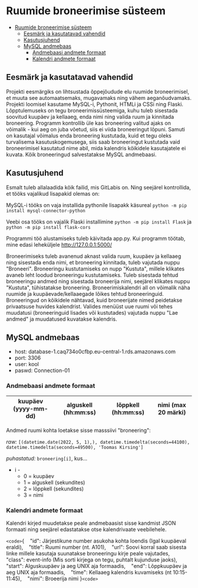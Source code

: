 # Ruumide broneerimise süsteem

- [Ruumide broneerimise süsteem](#ruumide-broneerimise-süsteem)
  * [Eesmärk ja kasutatavad vahendid](#eesmärk-ja-kasutatavad-vahendid)
  * [Kasutusjuhend](#kasutusjuhend)
  * [MySQL andmebaas](#mysql-andmebaas)
    + [Andmebaasi andmete formaat](#andmebaasi-andmete-formaat)
    + [Kalendri andmete formaat](#kalendri-andmete-formaat)

## Eesmärk ja kasutatavad vahendid

Projekti eesmärgiks on lihtsustada õppejõudude elu ruumide broneerimisel, et muuta see automaatsemaks, mugavamaks ning vähem aeganõudvamaks.
Projekti loomisel kasutame MySQL-i, Pythonit, HTMLi ja CSSi ning Flaski. Lõpptulemuseks on tegu broneerimissüsteemiga, kuhu tuleb sisestada soovitud kuupäev ja kellaaeg, enda nimi ning valida ruum ja kinnitada broneering. Programm kontrollib üle kas broneering valitud ajaks on võimalik - kui aeg on juba võetud, siis ei viida broneeringut lõpuni. Samuti on kasutajal võimalus enda broneering kustutada, kuid et tegu oleks turvalisema kasutuskogemusega, siis saab broneeringut kustutada vaid broneerimisel kasutatud nime abil, mida kalendris kõikidele kasutajatele ei kuvata. Kõik broneeringud salvestatakse MySQL andmebaasi.

## Kasutusjuhend

Esmalt tuleb allalaadida kõik failid, mis GitLabis on. Ning seejärel kontrollida, et tööks vajalikud lisapakid olemas on:

MySQL-i tööks on vaja installida pythonile lisapakk käsureal `python -m pip install mysql-connector-python`

Veebi osa tööks on vajalik Flaski installimine `python -m pip install Flask` ja `python -m pip install flask-cors`

Programmi töö alustamiseks tuleb käivitada app.py. Kui programm töötab, mine edasi leheküljele http://127.0.0.1:5000/

Broneerimiseks tuleb avanenud aknast valida ruum, kuupäev ja kellaaeg ning sisestada enda nimi, et broneering kinnitada, tuleb vajutada nuppu "Broneeri".
Broneeringu kustutamiseks on nupp "Kustuta", millele klikates avaneb leht loodud broneeringu kustutamiseks. Tuleb sisestada tehtud broneeringu andmed ning sisestada broneerija nimi, seejärel klikates nuppu "Kustuta", tühistatakse broneering.
Broneerimiskalendri all on võimalik näha ruumide ja kuupäevade/kellaaegade lõikes tehtud broneeringuid. Broneeringud on kõikidele nähtavad, kuid broneerijate nimed peidetakse privaatsuse huvides kalendrist. Valides menüüst uue ruumi või tehes muudatusi (broneeringuid lisades või kustutades) vajutada nuppu "Lae andmed" ja muudatused kuvatakse kalendris.

## MySQL andmebaas

* host: database-1.caq734o0cfbp.eu-central-1.rds.amazonaws.com
* port: 3306
* user: kool
* paswd: Connection-01

### Andmebaasi andmete formaat

| kuupäev (yyyy-mm-dd) | alguskell (hh:mm:ss) | lõppkell (hh:mm:ss) | nimi (max 20 märki) |
| --------------------- | -------------------- | -------------------- | -------------------- |

Andmed ruumi kohta loetakse sisse masssiivi "broneering":

_raw:_  `[(datetime.date(2022, 5, 1),), datetime.timedelta(seconds=44100), datetime.timedelta(seconds=49500), 'Toomas Kirsing']`

_puhastatud:_ `broneering[i]`, kus...

- i -
  - 0 = kuupäev
  - 1 = alguskell (sekundites)
  - 2 = lõppkell (sekundites)
  - 3 = nimi

### Kalendri andmete formaat

Kalendri kirjed muudetakse peale andmebaasist sisse kandmist JSON formaati ning seejärel edastatakse otse kalendrivaate veebilehele.

`<code>`{
  &nbsp;&nbsp; "id": Järjestikune number asukoha kohta loendis (Igal kuupäeval eraldi),
  &nbsp;&nbsp; "title": Ruumi number (nt. A101),
  &nbsp;&nbsp; "url": Soovi korral saab sisesta linke millele kasutaja suunatakse broneeringu kirje peale vajutades,
  &nbsp;&nbsp; "class": event-info (Mis sorti kirjega on tegu, puhtalt kujunduse jaoks),
  &nbsp;&nbsp; "start": Alguskuupäev ja aeg UNIX aja formaadis,
  &nbsp;&nbsp; "end": Lõppkuupäev ja aeg UNIX aja formaadis,
  &nbsp;&nbsp; "time": Kellaaeg kalendris kuvamiseks (nt 10:15-11:45),
  &nbsp;&nbsp; "nimi": Broeerija nimi
}`<code>`
